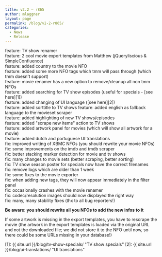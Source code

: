 ```yaml
---
title: v2.2 – r865
author: mlaggner
layout: page
permalink: /blog/v2-2-r865/
categories:
  - News
  - Release
---
```

feature: TV show renamer  
feature: 2 cool movie export templates from Matthew (jQueryliscious & SimpleConfluence)  
feature: added country to the movie NFO  
feature: added some more NFO tags which tmm will pass through (which tmm doesn't support)  
feature: movie renamer has a new option to remove/cleanup all non tmm NFOs  
feature: added searching for TV show episodes (useful for specials - [see here][1])  
feature: added changing of UI language ([see here][2])  
feature: added sorttitle to TV shows  <!--more-->
feature: added english as fallback language to the movieset scraper  
feature: added highlighting of new TV shows/episodes  
feature: added "scrape new items" action to TV shows  
feature: added artwork panel for movies (which will show all artwork for a movie)  
feature: added dutch and portuguese UI translations  
fix: improved writing of XBMC NFOs (you should rewrite your movie NFOs)  
fix: some improvements on the imdb and tmdb scraper  
fix: better stacking marker detection for movie and tv shows  
fix: many changes to movie sets (better scraping, better sorting)  
fix: TV show season poster for specials now have the correct filenames  
fix: remove logs which are older than 1 week  
fix: some fixes to the movie exporter  
fix: when adding new tags, they will now appear immediately in the filter panel  
fix: occasionally crashes with the movie renamer  
fix: codec/resolution images should now displayed the right way  
fix: many, many stability fixes (thx to all bug reporters!)

**Be aware: you should rewrite all you NFOs to add the new infos to it**

If some artwork is missing in the export templates, you have to rescrape the movie (the artwork in the export templates is loaded via the original URL and not the downloaded file; we did not store it to the NFO until now, so there could be some URLs missing in your database!)

 [1]: {{ site.url }}/blog/tv-show-specials/ "TV show specials"
 [2]: {{ site.url }}/blog/ui-translations/ "UI translations"
